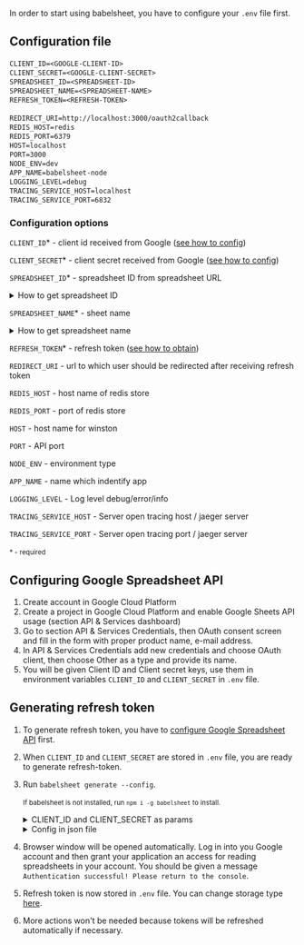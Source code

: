 In order to start using babelsheet, you have to configure your `.env` file first.

## Configuration file

```
CLIENT_ID=<GOOGLE-CLIENT-ID>
CLIENT_SECRET=<GOOGLE-CLIENT-SECRET>
SPREADSHEET_ID=<SPREADSHEET-ID>
SPREADSHEET_NAME=<SPREADSHEET-NAME>
REFRESH_TOKEN=<REFRESH-TOKEN>

REDIRECT_URI=http://localhost:3000/oauth2callback
REDIS_HOST=redis
REDIS_PORT=6379
HOST=localhost
PORT=3000
NODE_ENV=dev
APP_NAME=babelsheet-node
LOGGING_LEVEL=debug
TRACING_SERVICE_HOST=localhost
TRACING_SERVICE_PORT=6832
```

### Configuration options
`CLIENT_ID`* - client id received from Google ([see how to config](#configuring-google-spreadsheet-api))

`CLIENT_SECRET`* - client secret received from Google ([see how to config](#configuring-google-spreadsheet-api))

`SPREADSHEET_ID`* - spreadsheet ID from spreadsheet URL
<details>
  <summary id="how-to-get-spreadsheet-id">How to get spreadsheet ID</summary>
  <p>
    Spreadsheet ID can be taken from spreadsheet url. It's the part after `/d/` sign:
    `https://docs.google.com/spreadsheets/d/<spreadsheet-id>/`
  </p>
</details>

`SPREADSHEET_NAME`* - sheet name
<details>
  <summary id="how-to-get-spreadsheet-name">How to get spreadsheet name</summary>
  <p>
    Spreadsheet name is the name of the tab in spreadsheet document.
    ![Screenshot](img/spreadsheet-name.png)
  </p>
</details>

`REFRESH_TOKEN`* - refresh token ([see how to obtain](#generating-refresh-token))

`REDIRECT_URI` - url to which user should be redirected after receiving refresh token

`REDIS_HOST` - host name of redis store

`REDIS_PORT` - port of redis store

`HOST` - host name for winston

`PORT` - API port

`NODE_ENV` - environment type

`APP_NAME` - name which indentify app

`LOGGING_LEVEL` - Log level debug/error/info

`TRACING_SERVICE_HOST` - Server open tracing host / jaeger server

`TRACING_SERVICE_PORT` - Server open tracing port / jaeger server

<small>* - required</small>


## Configuring Google Spreadsheet API

1. Create account in Google Cloud Platform
2. Create a project in Google Cloud Platform and enable Google Sheets API usage (section API & Services dashboard)
3. Go to section API & Services Credentials, then OAuth consent screen and fill in the form with proper product name, e-mail address.
4. In API & Services Credentials add new credentials and choose OAuth client, then choose Other as a type and provide its name.
5. You will be given Client ID and Client secret keys, use them in environment variables `CLIENT_ID` and `CLIENT_SECRET` in `.env` file.


## Generating refresh token

1. To generate refresh token, you have to [configure Google Spreadsheet API](#configuring-google-spreadsheet-api) first.
2. When `CLIENT_ID` and `CLIENT_SECRET` are stored in `.env` file, you are ready to generate refresh-token.
3. Run `babelsheet generate --config`.


    <small>If babelsheet is not installed, run `npm i -g babelsheet` to install.</small>
    <details>
      <summary>CLIENT_ID and CLIENT_SECRET as params</summary>
      <p>
        You don't have to create .env file, you can pass CLIENT_ID and CLIENT_SECRET values as parameters to babelsheet:
        `npm generate --config --client_id <yours-client-id> --client_secret <yours-client-secret>`
      </p>
    </details>
    <details>
      <summary>Config in json file</summary>
      <p>
        You can also generate token in `data.json` file, just by passing `json` parameter option `npm generate --config json`.
      </p>
    </details>


4. Browser window will be opened automatically. Log in into you Google account and then grant your application an access for reading spreadsheets in your account. You should be given a message `Authentication successful! Please return to the console`.
5. Refresh token is now stored in `.env` file. You can change storage type [here](development.md#set-refresh-token-write-provider).
6. More actions won't be needed because tokens will be refreshed automatically if necessary.

